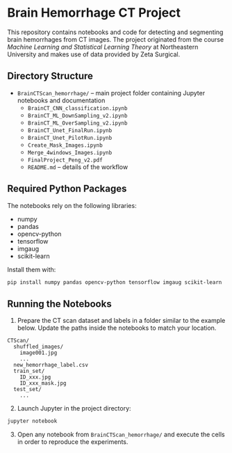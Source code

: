 # Brain Hemorrhage CT Project

This repository contains notebooks and code for detecting and segmenting brain hemorrhages from CT images. The project originated from the course *Machine Learning and Statistical Learning Theory* at Northeastern University and makes use of data provided by Zeta Surgical.

## Directory Structure

- `BrainCTScan_hemorrhage/` – main project folder containing Jupyter notebooks and documentation
  - `BrainCT_CNN_classification.ipynb`
  - `BrainCT_ML_DownSampling_v2.ipynb`
  - `BrainCT_ML_OverSampling_v2.ipynb`
  - `BrainCT_Unet_FinalRun.ipynb`
  - `BrainCT_Unet_PilotRun.ipynb`
  - `Create_Mask_Images.ipynb`
  - `Merge_4windows_Images.ipynb`
  - `FinalProject_Peng_v2.pdf`
  - `README.md` – details of the workflow

## Required Python Packages

The notebooks rely on the following libraries:

- numpy
- pandas
- opencv-python
- tensorflow
- imgaug
- scikit-learn

Install them with:

```bash
pip install numpy pandas opencv-python tensorflow imgaug scikit-learn
```

## Running the Notebooks

1. Prepare the CT scan dataset and labels in a folder similar to the example below. Update the paths inside the notebooks to match your location.

```
CTScan/
  shuffled_images/
    image001.jpg
    ...
  new_hemorrhage_label.csv
  train_set/
    ID_xxx.jpg
    ID_xxx_mask.jpg
  test_set/
    ...
```

2. Launch Jupyter in the project directory:

```bash
jupyter notebook
```

3. Open any notebook from `BrainCTScan_hemorrhage/` and execute the cells in order to reproduce the experiments.
